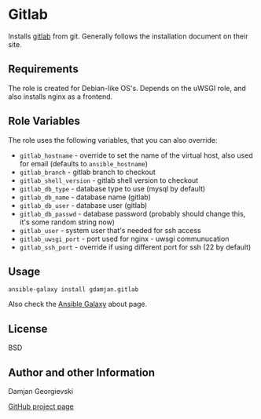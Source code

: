 Gitlab
======

Installs [gitlab](https://github.com/gitlabhq/gitlabhq/) from git.
Generally follows the installation document on their site.


Requirements
------------

The role is created for Debian-like OS's. Depends on the uWSGI role, and also installs nginx as a frontend.


Role Variables
--------------

The role uses the following variables, that you can also override:

* `gitlab_hostname` - override to set the name of the virtual host, also used for email (defaults to `ansible_hostname`)
* `gitlab_branch` - gitlab branch to checkout
* `gitlab_shell_version` - gitlab shell version to checkout
* `gitlab_db_type` - database type to use (mysql by default)
* `gitlab_db_name` - database name (gitlab)
* `gitlab_db_user` - database user (gitlab)
* `gitlab_db_passwd` - database password (probably should change this, it's some random string now)
* `gitlab_user` - system user that's needed for ssh access
* `gitlab_uwsgi_port` - port used for nginx - uwsgi communucation
* `gitlab_ssh_port` - override if using different port for ssh (22 by default)


Usage
-----

    ansible-galaxy install gdamjan.gitlab

Also check the [Ansible Galaxy](https://galaxy.ansibleworks.com/intro) about page.


License
-------

BSD

Author and other Information
----------------------------

Damjan Georgievski

[GitHub project page](https://github.com/gdamjan/ansible-gitlab)
